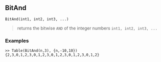 ## BitAnd

```
BitAnd(int1, int2, int3, ...)
```

> returns the bitwise `AND` of the integer numbers `int1, int2, int3, ...`
 
### Examples

```
>> Table(BitAnd(n,3), {n,-10,10})
{2,3,0,1,2,3,0,1,2,3,0,1,2,3,0,1,2,3,0,1,2}
```





